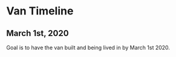# Van Timeline

## March 1st, 2020
Goal is to have the van built and being lived in by March 1st 2020. 